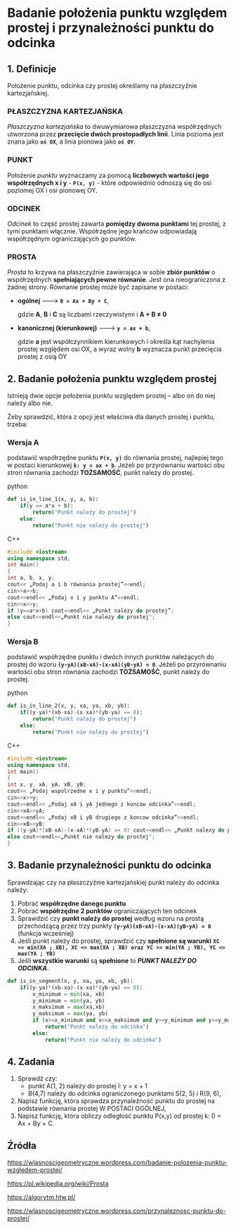 # Badanie położenia punktu względem prostej i przynależności punktu do odcinka

## 1. Definicje 
Położenie punktu, odcinka czy prostej określamy na płaszczyźnie kartezjańskiej.  

### PŁASZCZYZNA KARTEZJAŃSKA
*Płaszczyzna kartezjańska* to dwuwymiarowa płaszczyzna współrzędnych utworzona przez **przecięcie dwóch prostopadłych linii**. Linia pozioma jest znana jako **```oś OX```**, a linia pionowa jako **```oś OY```**.

### PUNKT
Położenie *punktu* wyznaczamy za pomocą **liczbowych wartości jego współrzędnych x i y** - **```P(x, y)```** - które odpowiednio odnoszą się do osi poziomej OX i osi pionowej OY. 


### ODCINEK
*Odcinek* to część prostej zawarta **pomiędzy dwoma punktami** tej prostej, z tymi punktami włącznie. Współrzędne jego krańców odpowiadają współrzędnym ograniczających go punktów. 

### PROSTA
*Prosta* to krzywa na płaszczyźnie zawierająca w sobie **zbiór punktów** o współrzędnych **spełniających pewne równanie**. Jest ona nieograniczona z żadnej strony. 
Równanie prostej może być zapisane w postaci: 
- **ogólnej** --->   **```0 = Ax + By + C```**,

    gdzie **A**, **B** i **C** są liczbami rzeczywistymi i **A + B ≠ 0**

- **kanonicznej (kierunkowej)** --->   **```y = ax + b```**,

    gdzie **a** jest współczynnikiem kierunkowych i określa kąt nachylenia prostej względem osi OX, a wyraz wolny **b** wyznacza punkt przecięcia prostej z osią OY


## 2. Badanie położenia punktu względem prostej 
Istnieją dwie opcje położenia punktu względem prostej – albo on do niej należy albo nie. 

Żeby sprawdzić, która z opcji jest właściwa dla danych prostej i punktu, trzeba: 

### Wersja A 
podstawić współrzędne punktu **```P(x, y)```** do równania prostej, najlepiej tego w postaci kierunkowej **```k: y = ax + b```**. 
Jeżeli po przyrównaniu wartości obu stron równania zachodzi **TOŻSAMOŚĆ**, punkt należy do prostej.

python 
 
```python
def is_in_line_1(x, y, a, b):
    if(y == a*x + b):
        return("Punkt należy do prostej")
    else:
        return("Punkt nie należy do prostej")
```

C++
```c++
#include <iostream> 
using namespace std; 
int main() 
{
int a, b, x, y; 
cout<< „Podaj a i b równania prostej”<<endl; 
cin>>a>>b; 
cout<<endl<< „Podaj x i y punktu A”<<endl; 
cin>>x>>y; 
if (y==a*x+b) cout<<endl<< „Punkt nalezy do prostej”; 
else cout<<endl<<„Punkt nie nalezy do prostej";
}
```


### Wersja B
podstawić współrzędne punktu i dwóch innych punktów należących do prostej do wzoru 
**```(y-yA)(xB-xA)-(x-xA)(yB-yA) = 0```**.
Jeżeli po przyrównaniu wartości obu stron równania zachodzi **TOŻSAMOŚĆ**, punkt należy do prostej.

python 
```python
def is_in_line_2(x, y, xa, ya, xb, yb):
    if((y-ya)*(xb-xa)-(x-xa)*(yb-ya) == 0):
        return("Punkt należy do prostej")
    else:
        return("Punkt nie należy do prostej")
```

C++
```c++
#include <iostream> 
using namespace std; 
int main() 
{
int x, y, xA, yA, xB, yB; 
cout<< „Podaj wspolrzedne x i y punktu”<<endl; 
cin>>x>>y; 
cout<<endl<< „Podaj xA i yA jednego z koncow odcinka”<<endl; 
cin>>xA>>yA;
cout<<endl<< „Podaj xB i yB drugiego z koncow odcinka”<<endl; 
cin>>xB>>yB; 
if ((y-yA)*(xB-xA)-(x-xA)*(yB-yA) == 0) cout<<endl<< „Punkt nalezy do prostej”; 
else cout<<endl<<„Punkt nie nalezy do prostej";
}
```

## 3. Badanie przynależności punktu do odcinka 
Sprawdzając czy na płaszczyźnie kartezjańskiej punkt należy do odcinka należy: 
1.	Pobrać **współrzędne danego punktu**
2.	Pobrać **współrzędne 2 punktów** ograniczających ten odcinek
3.	Sprawdzić czy **punkt należy do prostej** według wzoru na prostą przechodzącą przez trzy punkty **```(y-yA)(xB-xA)-(x-xA)(yB-yA) = 0```** (funkcja wcześniej)
4.	Jeśli punkt należy do prostej, sprawdzić czy **spełnione są warunki** **```XC >= min(XA ; XB), XC <= max(XA ; XB) oraz YC >= min(YA ; YB), YC <= max(YA ; YB) ```**
5.	Jeśli **wszystkie warunki** są **spełnione** to ***PUNKT NALEŻY DO ODCINKA***.

```python
def is_in_segment(x, y, xa, ya, xb, yb):
    if((y-ya)*(xb-xa)-(x-xa)*(yb-ya) == 0):
        x_minimum = min(xa, xb)
        y_minimum = min(ya, yb)
        x_maksimum = max(xa,xb)
        y_maksimum = max(ya, yb)
        if (x>=x_minimum and x<=x_maksimum and y>=y_minimum and y<=y_maksimum):
            return("Punkt należy do odcinka")
        else:
            return("Punkt nie należy do odcinka")
```


## 4. Zadania 
1. Sprawdź czy: 
   * punkt A(1, 2) należy do prostej l: y = x + 1
   * B(4,7) należy do odcinka ograniczonego punktami S(2, 5) i R(9, 6),
2. Napisz funkcję, która sprawdza przynależność punktu do prostej na podstawie równania prostej W POSTACI OGÓLNEJ,
3. Napisz funkcję, która obliczy odległość punktu P(x,y) od prostej k: 0 = Ax + By + C.

## Źródła 
https://wlasnoscigeometryczne.wordpress.com/badanie-polozenia-punktu-wzgledem-prostej/

https://pl.wikipedia.org/wiki/Prosta

https://algorytm.htw.pl/

https://wlasnoscigeometryczne.wordpress.com/przynaleznosc-punktu-do-prostej/

